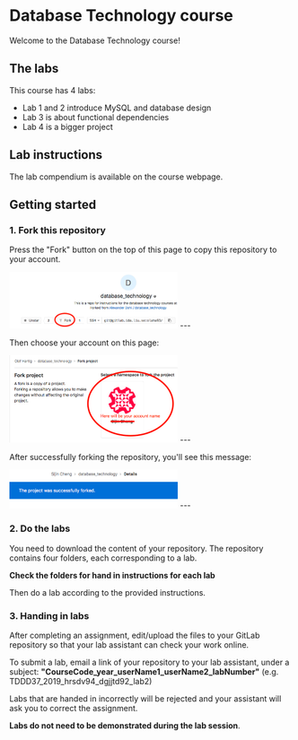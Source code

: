 # Database Technology course
Welcome to the Database Technology course!


## The labs
This course has 4 labs:

* Lab 1 and 2 introduce MySQL and database design
* Lab 3 is about functional dependencies
* Lab 4 is a bigger project

## Lab instructions
The lab compendium is available on the course webpage. 



## Getting started

### 1. Fork this repository

Press the "Fork" button on the top of this page to copy this repository to your account.

<img src="/clarifying_pictures/fork_image.png"  width="300">
---

Then choose your account on this page:

<img src="/clarifying_pictures/fork2_image.png"  width="300">
---

After successfully forking the repository, you'll see this message:

<img src="/clarifying_pictures/fork3_image.png"  width="300">
---

### 2. Do the labs

You need to download the content of your repository. The repository contains four folders, each corresponding to a lab.

**Check the folders for hand in instructions for each lab**

Then do a lab according to the provided instructions.

### 3. Handing in labs

After completing an assignment, edit/upload the files to your GitLab repository so that your lab assistant can check your work online.

To submit a lab, email a link of your repository to your lab assistant, under a subject: **"CourseCode_year_userName1_userName2_labNumber"** (e.g. TDDD37_2019_hrsdv94_dgjjtd92_lab2)


Labs that are handed in incorrectly will be rejected and your assistant will ask you to correct the assignment. 

**Labs do not need to be demonstrated during the lab session**.
